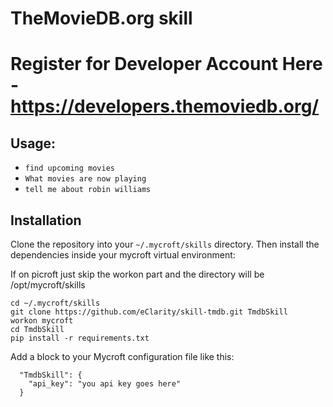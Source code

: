 # TheMovieDB.org skill

# Register for Developer Account Here - https://developers.themoviedb.org/

## Usage:
* `find upcoming movies`
* `What movies are now playing`
* `tell me about robin williams`

## Installation

Clone the repository into your `~/.mycroft/skills` directory. Then install the
dependencies inside your mycroft virtual environment:

If on picroft just skip the workon part and the directory will be /opt/mycroft/skills

```
cd ~/.mycroft/skills
git clone https://github.com/eClarity/skill-tmdb.git TmdbSkill
workon mycroft
cd TmdbSkill
pip install -r requirements.txt
```


Add a block to your Mycroft configuration file like this:

```
  "TmdbSkill": {
    "api_key": "you api key goes here"
  }
```

